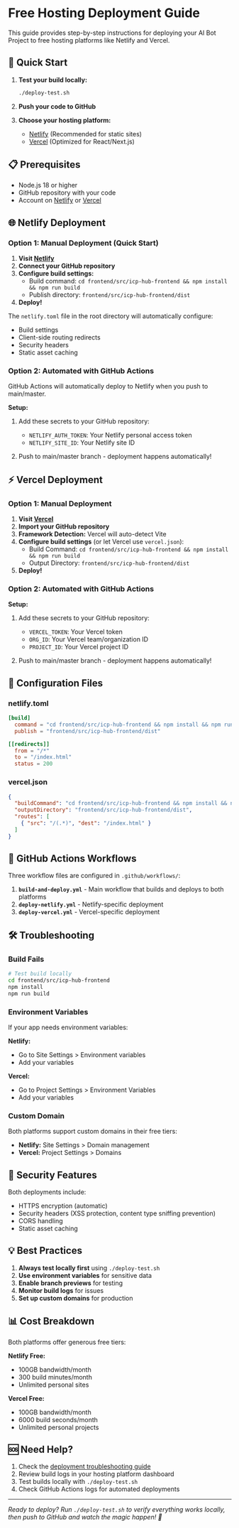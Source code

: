 # Free Hosting Deployment Guide

This guide provides step-by-step instructions for deploying your AI Bot Project to free hosting platforms like Netlify and Vercel.

## 🚀 Quick Start

1. **Test your build locally:**
   ```bash
   ./deploy-test.sh
   ```

2. **Push your code to GitHub**

3. **Choose your hosting platform:**
   - [Netlify](#netlify-deployment) (Recommended for static sites)
   - [Vercel](#vercel-deployment) (Optimized for React/Next.js)

## 📋 Prerequisites

- Node.js 18 or higher
- GitHub repository with your code
- Account on [Netlify](https://netlify.com) or [Vercel](https://vercel.com)

## 🌐 Netlify Deployment

### Option 1: Manual Deployment (Quick Start)

1. **Visit [Netlify](https://app.netlify.com/start)**
2. **Connect your GitHub repository**
3. **Configure build settings:**
   - Build command: `cd frontend/src/icp-hub-frontend && npm install && npm run build`
   - Publish directory: `frontend/src/icp-hub-frontend/dist`
4. **Deploy!**

The `netlify.toml` file in the root directory will automatically configure:
- Build settings
- Client-side routing redirects
- Security headers
- Static asset caching

### Option 2: Automated with GitHub Actions

GitHub Actions will automatically deploy to Netlify when you push to main/master.

**Setup:**
1. Add these secrets to your GitHub repository:
   - `NETLIFY_AUTH_TOKEN`: Your Netlify personal access token
   - `NETLIFY_SITE_ID`: Your Netlify site ID

2. Push to main/master branch - deployment happens automatically!

## ⚡ Vercel Deployment

### Option 1: Manual Deployment

1. **Visit [Vercel](https://vercel.com/import)**
2. **Import your GitHub repository**
3. **Framework Detection:** Vercel will auto-detect Vite
4. **Configure build settings** (or let Vercel use `vercel.json`):
   - Build Command: `cd frontend/src/icp-hub-frontend && npm install && npm run build`
   - Output Directory: `frontend/src/icp-hub-frontend/dist`
5. **Deploy!**

### Option 2: Automated with GitHub Actions

**Setup:**
1. Add these secrets to your GitHub repository:
   - `VERCEL_TOKEN`: Your Vercel token
   - `ORG_ID`: Your Vercel team/organization ID
   - `PROJECT_ID`: Your Vercel project ID

2. Push to main/master branch - deployment happens automatically!

## 🔧 Configuration Files

### netlify.toml
```toml
[build]
  command = "cd frontend/src/icp-hub-frontend && npm install && npm run build"
  publish = "frontend/src/icp-hub-frontend/dist"

[[redirects]]
  from = "/*"
  to = "/index.html"
  status = 200
```

### vercel.json
```json
{
  "buildCommand": "cd frontend/src/icp-hub-frontend && npm install && npm run build",
  "outputDirectory": "frontend/src/icp-hub-frontend/dist",
  "routes": [
    { "src": "/(.*)", "dest": "/index.html" }
  ]
}
```

## 🤖 GitHub Actions Workflows

Three workflow files are configured in `.github/workflows/`:

1. **`build-and-deploy.yml`** - Main workflow that builds and deploys to both platforms
2. **`deploy-netlify.yml`** - Netlify-specific deployment
3. **`deploy-vercel.yml`** - Vercel-specific deployment

## 🛠️ Troubleshooting

### Build Fails
```bash
# Test build locally
cd frontend/src/icp-hub-frontend
npm install
npm run build
```

### Environment Variables
If your app needs environment variables:

**Netlify:**
- Go to Site Settings > Environment variables
- Add your variables

**Vercel:**
- Go to Project Settings > Environment Variables
- Add your variables

### Custom Domain
Both platforms support custom domains in their free tiers:
- **Netlify:** Site Settings > Domain management
- **Vercel:** Project Settings > Domains

## 🔐 Security Features

Both deployments include:
- HTTPS encryption (automatic)
- Security headers (XSS protection, content type sniffing prevention)
- CORS handling
- Static asset caching

## 💡 Best Practices

1. **Always test locally first** using `./deploy-test.sh`
2. **Use environment variables** for sensitive data
3. **Enable branch previews** for testing
4. **Monitor build logs** for issues
5. **Set up custom domains** for production

## 📊 Cost Breakdown

Both platforms offer generous free tiers:

**Netlify Free:**
- 100GB bandwidth/month
- 300 build minutes/month
- Unlimited personal sites

**Vercel Free:**
- 100GB bandwidth/month
- 6000 build seconds/month
- Unlimited personal projects

## 🆘 Need Help?

1. Check the [deployment troubleshooting guide](DEPLOYMENT_STEPS.md)
2. Review build logs in your hosting platform dashboard
3. Test builds locally with `./deploy-test.sh`
4. Check GitHub Actions logs for automated deployments

---

*Ready to deploy? Run `./deploy-test.sh` to verify everything works locally, then push to GitHub and watch the magic happen! 🚀*